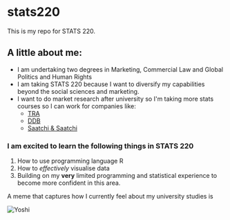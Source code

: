 # stats220

This is my repo for STATS 220. 

## A little about me:

- I am undertaking two degrees in Marketing, Commercial Law and Global Politics and Human Rights
- I am taking STATS 220 because I want to diversify my capabilities beyond the social sciences and marketing.
- I want to do market research after university so I'm taking more stats courses so I can work for companies like:
  - [TRA](https://www.theresearchagency.com/)
  - [DDB](https://www.ddbgroup.co.nz/ddb)
  - [Saatchi & Saatchi](https://www.saatchi.co.nz/)

### I am excited to learn the following things in STATS 220
1. How to use programming language R
2. How to *effectively* visualise data
3. Building on my **very** limited programming and statistical experience to become more confident in this area.


A meme that captures how I currently feel about my university studies is 

![Yoshi](https://media3.giphy.com/media/v1.Y2lkPTc5MGI3NjExdzJmZmo3bGx3c3pseDhybXJxMWllYmdpdjh3cGNmaWgzcWhuZnFmayZlcD12MV9pbnRlcm5hbF9naWZfYnlfaWQmY3Q9Zw/RCwOTgJidoMda/giphy.gif)
